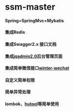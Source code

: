# ssm-master

#### Spring+SpringMvc+Mybatis

#### 集成Redis

#### 集成Swagger2.x 接口文档

#### 集成[jqadmin2.0](https://jqadmin.jqcool.net/)后台管理页面

#### 集成简单微信接口[winter-wechat](https://github.com/guochaojava/winter-wechat)

#### 自定义简单权限

#### 简单异常处理

#### lombok、[hutool](http://www.hutool.cn/)等简单使用
